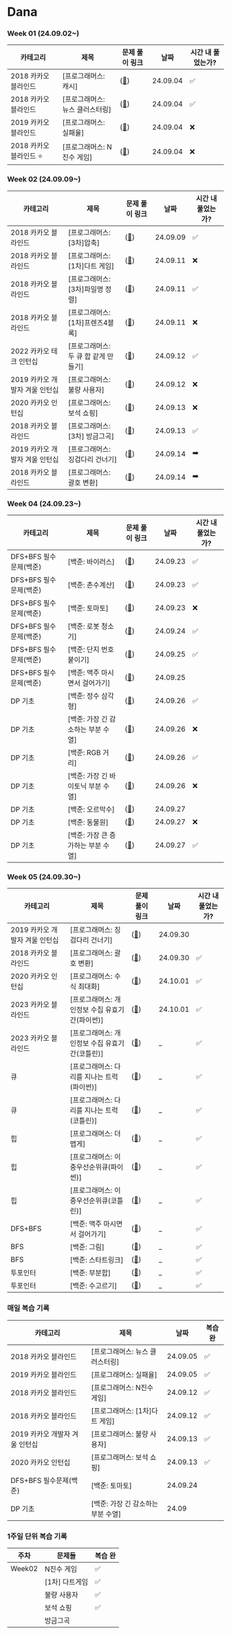 # Dana

### Week 01 (24.09.02~)

| 카테고리               | 제목                       | 문제 풀이 링크     | 날짜     | 시간 내 풀었는가?
|----------------------|---------------------------|-----------------|---------|---------|
| 2018 카카오 블라인드   | [프로그래머스: 캐시]            | (<a href = "카카오(프로그래머스)/lv2/캐시.py">🔗<a/>) | 24.09.04 | ✅
| 2018 카카오 블라인드   | [프로그래머스: 뉴스 클러스터링]    | (<a href = "카카오(프로그래머스)/lv2/뉴스클러스터링.py">🔗<a/>) | 24.09.04 | ✅
| 2019 카카오 블라인드   | [프로그래머스: 실패율]    | (<a href = "카카오(프로그래머스)/lv1/실패율.py">🔗<a/>) | 24.09.04 | ❌
| 2018 카카오 블라인드 ⭐️ | [프로그래머스: N진수 게임]    | (<a href = "카카오(프로그래머스)/lv2/n진수게임.py">🔗<a/>) | 24.09.04 | ❌


### Week 02 (24.09.09~)
| 카테고리               | 제목                       | 문제 풀이 링크     | 날짜     | 시간 내 풀었는가?
|----------------------|---------------------------|-----------------|---------|---------|
| 2018 카카오 블라인드   | [프로그래머스: [3차]압축]            | (<a href = "카카오(프로그래머스)/lv2/[3차]압축.py">🔗<a/>) | 24.09.09 | ✅
| 2018 카카오 블라인드   | [프로그래머스: [1차]다트 게임]            | (<a href = "카카오(프로그래머스)/lv1/다트게임.py">🔗<a/>) | 24.09.11 | ❌
| 2018 카카오 블라인드   | [프로그래머스: [3차]파일명 정렬]            | (<a href = "카카오(프로그래머스)/lv2/[3차] 파일명 정렬.py">🔗<a/>) | 24.09.11 | ✅ 
| 2018 카카오 블라인드   | [프로그래머스: [1차]프렌즈4블록]            | (<a href = "">🔗<a/>) | 24.09.11 | ❌ 
| 2022 카카오 테크 인턴십   | [프로그래머스: 두 큐 합 같게 만들기]            | (<a href = "카카오(프로그래머스)/lv2/두 큐 합 같게 만들기.py">🔗<a/>) | 24.09.12 | ✅
| 2019 카카오 개발자 겨울 인턴십   | [프로그래머스: 불량 사용자]            | (<a href = "카카오(프로그래머스)/lv3/불량 사용자 .py">🔗<a/>) | 24.09.12 | ❌
| 2020 카카오 인턴십   | [프로그래머스: 보석 쇼핑]            | (<a href = "카카오(프로그래머스)/lv3/보석쇼핑.py">🔗<a/>) | 24.09.13 | ❌
| 2018 카카오 블라인드   | [프로그래머스: [3차] 방금그곡]            | (<a href = "카카오(프로그래머스)/lv2/방금그곡.py">🔗<a/>) | 24.09.13 | ✅
| 2019 카카오 개발자 겨울 인턴십   | [프로그래머스: 징검다리 건너기]            | (<a href = "">🔗<a/>) | 24.09.14 | ➡️
| 2018 카카오 블라인드   | [프로그래머스: 괄호 변환]            | (<a href = "">🔗<a/>) | 24.09.14 | ➡️

### Week 04 (24.09.23~)
| 카테고리               | 제목                       | 문제 풀이 링크     | 날짜     | 시간 내 풀었는가?
|----------------------|---------------------------|-----------------|---------|---------|
| DFS+BFS 필수문제(백준)   | [백준: 바이러스]            | (<a href = "완전탐색/DFS+BFS 필수문제(백준)/바이러스.py">🔗<a/>) | 24.09.23 | ✅
| DFS+BFS 필수문제(백준)   | [백준: 촌수계산]            | (<a href = "완전탐색/DFS+BFS 필수문제(백준)/바이러스.py">🔗<a/>) | 24.09.23 | ✅
| DFS+BFS 필수문제(백준)   | [백준: 토마토]            | (<a href = "완전탐색/DFS+BFS 필수문제(백준)/토마토.py">🔗<a/>) | 24.09.23 | ❌
| DFS+BFS 필수문제(백준)   | [백준: 로봇 청소기]            | (<a href = "완전탐색/DFS+BFS 필수문제(백준)/로봇청소기.py">🔗<a/>) | 24.09.24 | ✅
| DFS+BFS 필수문제(백준)   | [백준: 단지 번호 붙이기]            | (<a href = "완전탐색/DFS+BFS 필수문제(백준)/단지번호붙이기.py">🔗<a/>) | 24.09.25 |✅
| DFS+BFS 필수문제(백준)   | [백준: 맥주 마시면서 걸어가기]            | (<a href = "">🔗<a/>) | 24.09.25 |
| DP 기초   | [백준: 정수 삼각형]            | (<a href = "DP/코딩테스트준비-기초(백준)/정수삼각형.py">🔗<a/>) | 24.09.26 | ✅
| DP 기초   | [백준: 가장 긴 감소하는 부분 수열]            | (<a href = "DP/코딩테스트준비-기초(백준)/가장 긴 감소하는 부분 수열.py">🔗<a/>) | 24.09.26 | ❌
| DP 기초   | [백준: RGB 거리]            | (<a href = "DP/코딩테스트준비-기초(백준)/RGB 거리.py">🔗<a/>) | 24.09.26 | ✅
| DP 기초   | [백준: 가장 긴 바이토닉 부분 수열]            | (<a href = "DP/코딩테스트준비-기초(백준)/가장 긴 바이토닉 부분 수열.py">🔗<a/>) | 24.09.26 | ❌
| DP 기초   | [백준: 오르막수]            | (<a href = "">🔗<a/>) | 24.09.27 | 
| DP 기초   | [백준: 동물원]            | (<a href = "">🔗<a/>) | 24.09.27 | ❌
| DP 기초   | [백준: 가장 큰 증가하는 부분 수열] | (<a href = "DP/코딩테스트준비-기초(백준)/가장 큰 증가하는 부분 수열.py">🔗<a/>) | 24.09.27 | ✅

### Week 05 (24.09.30~)
| 카테고리               | 제목                       | 문제 풀이 링크     | 날짜     | 시간 내 풀었는가?
|----------------------|---------------------------|-----------------|---------|---------|
| 2019 카카오 개발자 겨울 인턴십   | [프로그래머스: 징검다리 건너기]            | (<a href = "">🔗<a/>) | 24.09.30 | 
| 2018 카카오 블라인드   | [프로그래머스: 괄호 변환]            | (<a href = "카카오(프로그래머스)/lv2/괄호변환.py">🔗<a/>) | 24.09.30 | ✅
| 2020 카카오 인턴십   | [프로그래머스: 수식 최대화]            | (<a href = "카카오(프로그래머스)/lv2/수식최대화.py">🔗<a/>) | 24.10.01 | ✅
| 2023 카카오 블라인드   | [프로그래머스: 개인정보 수집 유효기간(파이썬)]            | (<a href = "카카오(프로그래머스)/lv1/개인정보수집하기.py">🔗<a/>) | 24.10.01 | ✅
| 2023 카카오 블라인드   | [프로그래머스: 개인정보 수집 유효기간(코틀린)]            | (<a href = "카카오(프로그래머스)/lv1/개인정보수집하기.kt">🔗<a/>) | _ | ✅
| 큐 | [프로그래머스: 다리를 지나는 트럭(파이썬)]            | (<a href = "스택,큐.힙/다리를지나는트럭(PRO).py">🔗<a/>) | _ | ✅
| 큐 | [프로그래머스: 다리를 지나는 트럭(코틀린)]            | (<a href = "스택,큐.힙/다리를지나는트럭(PRO).kt">🔗<a/>) | _ | ✅
| 힙 | [프로그래머스: 더맵게]            | (<a href = "스택,큐.힙/더맵게(PRO).py">🔗<a/>) | _ | ✅
| 힙 | [프로그래머스: 이중우선순위큐(파이썬)]            | (<a href = "스택,큐.힙/이중우선순위큐(PRO).py">🔗<a/>) | _ | ✅
| 힙 | [프로그래머스: 이중우선순위큐(코틀린)]            | (<a href = "스택,큐.힙/이중우선순위큐(PRO).kt">🔗<a/>) | _ | ✅
| DFS+BFS | [백준: 맥주 마시면서 걸어가기] | (<a href = "완전탐색/DFS+BFS 필수문제(백준)/맥주마시면서걸어가기.py">🔗<a/>) | _ | ✅
| BFS | [백준: 그림] | (<a href = "완전탐색/BFS/그림.py">🔗<a/>) | _ | ✅
| BFS | [백준: 스타트링크] | (<a href = "완전탐색/BFS/스타트링크.py">🔗<a/>) | _ | ✅
| 투포인터 | [백준: 부분합] | (<a href = "투포인터/부분합.py">🔗<a/>) | _ | ✅
| 투포인터 | [백준: 수고르기] | (<a href = "투포인터/수고르기.py">🔗<a/>) | _ | ✅



### 매일 복습 기록
| 카테고리               | 제목                       |  날짜     | 복습 완
|----------------------|---------------------------|---------|---------|
| 2018 카카오 블라인드   | [프로그래머스: 뉴스 클러스터링]    | 24.09.05 | ✅
| 2019 카카오 블라인드   | [프로그래머스: 실패율]    |  24.09.05 | ✅
| 2018 카카오 블라인드   | [프로그래머스: N진수 게임]    |  24.09.12 | ✅
| 2018 카카오 블라인드   | [프로그래머스: [1차]다트 게임]    | 24.09.12 | ✅
| 2019 카카오 개발자 겨울 인턴십   | [프로그래머스: 불량 사용자] | 24.09.13 | ✅ 
| 2020 카카오 인턴십   | [프로그래머스: 보석 쇼핑]            | 24.09.13 | ✅ 
| DFS+BFS 필수문제(백준)   | [백준: 토마토]           | 24.09.24 | 
| DP 기초   | [백준: 가장 긴 감소하는 부분 수열]            | 24.09

### 1주일 단위 복습 기록
| 주차     | 문제들                | 복습 완
|---------|---------------------|---------|
| Week02  | N진수 게임            | ✅
|         | [1차] 다트게임         | ✅
|         | 불량 사용자            | ✅
|         | 보석 쇼핑             | ✅
|         | 방금그곡         |
